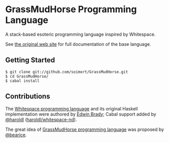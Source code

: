 # GrassMudHorse Programming Language

A stack-based esoteric programming language inspired by Whitespace.

See [the original web site](http://code.google.com/p/grass-mud-horse/) for full
documentation of the base language.

## Getting Started

    $ git clone git://github.com/soimort/GrassMudHorse.git
    $ cd GrassMudHorse/
    $ cabal install

## Contributions

The [Whitespace programming language](http://compsoc.dur.ac.uk/whitespace/index.php) and its original Haskell implementation were authored by [Edwin Brady](https://github.com/edwinb); Cabal support added by [@haroldl](https://github.com/haroldl) ([haroldl/whitespace-nd](https://github.com/haroldl/whitespace-nd)).

The great idea of [GrassMudHorse programming language](http://code.google.com/p/grass-mud-horse/) was proposed by [@bearice](https://github.com/bearice).
